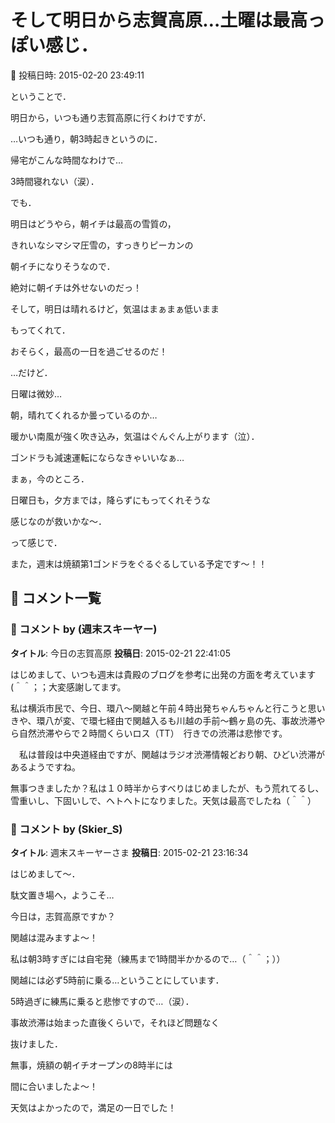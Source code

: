 # そして明日から志賀高原…土曜は最高っぽい感じ．

📅 投稿日時: 2015-02-20 23:49:11

ということで．


明日から，いつも通り志賀高原に行くわけですが．


…いつも通り，朝3時起きというのに．


帰宅がこんな時間なわけで…


3時間寝れない（涙）．





でも．


明日はどうやら，朝イチは最高の雪質の，


きれいなシマシマ圧雪の，すっきりピーカンの


朝イチになりそうなので．


絶対に朝イチは外せないのだっ！


そして，明日は晴れるけど，気温はまぁまぁ低いまま


もってくれて．


おそらく，最高の一日を過ごせるのだ！





…だけど．


日曜は微妙…


朝，晴れてくれるか曇っているのか…


暖かい南風が強く吹き込み，気温はぐんぐん上がります（泣）．


ゴンドラも減速運転にならなきゃいいなぁ…


まぁ，今のところ．


日曜日も，夕方までは，降らずにもってくれそうな


感じなのが救いかな～．





って感じで．


また，週末は焼額第1ゴンドラをぐるぐるしている予定です～！！

## 💬 コメント一覧

### 💬 コメント by (週末スキーヤー)
**タイトル**: 今日の志賀高原
**投稿日**: 2015-02-21 22:41:05

はじめまして、いつも週末は貴殿のブログを参考に出発の方面を考えています(＾＾；；大変感謝してます。



私は横浜市民で、今日、環八～関越と午前４時出発ちゃんちゃんと行こうと思いきや、環八が変、で環七経由で関越入るも川越の手前～鶴ヶ島の先、事故渋滞やら自然渋滞やらで２時間くらいロス（TT）　行きでの渋滞は悲惨です。

　私は普段は中央道経由ですが、関越はラジオ渋滞情報どおり朝、ひどい渋滞があるようですね。



無事つきましたか？私は１０時半からすべりはじめましたが、もう荒れてるし、雪重いし、下固いしで、ヘトヘトになりました。天気は最高でしたね（＾＾）

### 💬 コメント by (Skier_S)
**タイトル**: 週末スキーヤーさま
**投稿日**: 2015-02-21 23:16:34

はじめまして～．

駄文置き場へ，ようこそ…

今日は，志賀高原ですか？



関越は混みますよ～！

私は朝3時すぎには自宅発（練馬まで1時間半かかるので…（＾＾；））

関越には必ず5時前に乗る…ということにしています．

5時過ぎに練馬に乗ると悲惨ですので…（涙）．

事故渋滞は始まった直後くらいで，それほど問題なく

抜けました．

無事，焼額の朝イチオープンの8時半には

間に合いましたよ～！



天気はよかったので，満足の一日でした！

